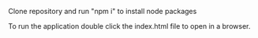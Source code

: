 Clone repository and run "npm i" to install node packages

To run the application double click the index.html file to open in a browser.
